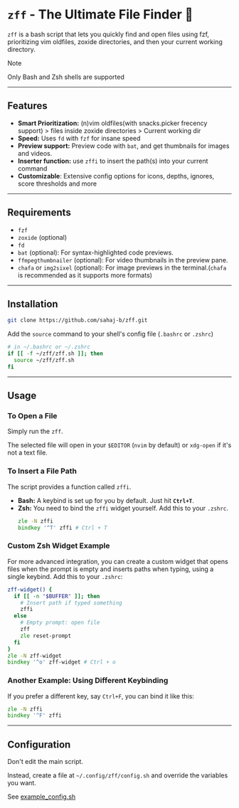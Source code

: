 # `zff` - The Ultimate File Finder 🚀

`zff` is a bash script that lets you quickly find and open files using fzf, prioritizing vim oldfiles, zoxide directories, and then your current working directory.

> [!NOTE]
> Only Bash and Zsh shells are supported

-----

## Features
- **Smart Prioritization:** (n)vim oldfiles(with snacks.picker frecency support) > files inside zoxide directories > Current working dir
- **Speed:** Uses `fd` with `fzf` for insane speed
- **Preview support:** Preview code with `bat`, and get thumbnails for images and videos.
- **Inserter function:** use `zffi` to insert the path(s) into your current command
- **Customizable**: Extensive config options for icons, depths, ignores, score thresholds and more

-----

## Requirements
  - `fzf`
  - `zoxide` (optional)
  - `fd`
  - `bat` (optional): For syntax-highlighted code previews.
  - `ffmpegthumbnailer` (optional): For video thumbnails in the preview pane.
  - `chafa` or `img2sixel` (optional): For image previews in the terminal.(`chafa` is recommended as it supports more formats)

-----

## Installation
```bash
git clone https://github.com/sahaj-b/zff.git
```
Add the `source` command to your shell's config file (`.bashrc` or `.zshrc`)
```sh
# in ~/.bashrc or ~/.zshrc
if [[ -f ~/zff/zff.sh ]]; then
  source ~/zff/zff.sh
fi
```
-----

## Usage

### To Open a File

Simply run the `zff`.

The selected file will open in your `$EDITOR` (`nvim` by default) or `xdg-open` if it's not a text file.

### To Insert a File Path

The script provides a function called `zffi`.
  * **Bash:** A keybind is set up for you by default. Just hit **`Ctrl+T`**.
  * **Zsh:** You need to bind the `zffi` widget yourself. Add this to your `.zshrc`.
     ```zsh
     zle -N zffi
     bindkey '^T' zffi # Ctrl + T
     ```

### Custom Zsh Widget Example

For more advanced integration, you can create a custom widget that opens files when the prompt is empty and inserts paths when typing, using a single keybind. Add this to your `.zshrc`:

```zsh
zff-widget() {
  if [[ -n "$BUFFER" ]]; then
    # Insert path if typed something
    zffi
  else
    # Empty prompt: open file
    zff
    zle reset-prompt
  fi
}
zle -N zff-widget
bindkey '^o' zff-widget # Ctrl + o
```

### Another Example: Using Different Keybinding

If you prefer a different key, say `Ctrl+F`, you can bind it like this:

```zsh
zle -N zffi
bindkey '^F' zffi
```

-----

## Configuration

Don't edit the main script.

Instead, create a file at `~/.config/zff/config.sh` and override the variables you want.

See [example_config.sh](example_config.sh) 
